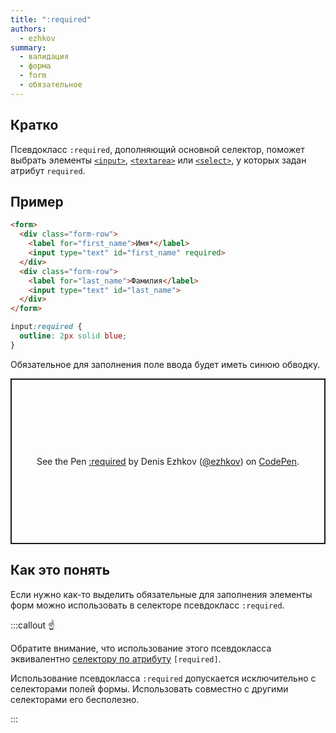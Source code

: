 ```yaml
---
title: ":required"
authors:
  - ezhkov
summary:
  - валидация
  - форма
  - form
  - обязательное
---
```


## Кратко

Псевдокласс `:required`, дополняющий основной селектор, поможет выбрать элементы [`<input>`](/html/doka/input), [`<textarea>`](/html/doka/textarea) или [`<select>`](/html/doka/select), у которых задан атрибут `required`.

## Пример


```html
<form>
  <div class="form-row">
    <label for="first_name">Имя*</label>
    <input type="text" id="first_name" required>
  </div>
  <div class="form-row">
    <label for="last_name">Фамилия</label>
    <input type="text" id="last_name">
  </div>
</form>
```


```css
input:required {
  outline: 2px solid blue;
}
```

Обязательное для заполнения поле ввода будет иметь синюю обводку.

<p class="codepen" data-height="265" data-theme-id="light" data-default-tab="css,result" data-user="ezhkov" data-slug-hash="BaLbMKG" style="height: 265px; box-sizing: border-box; display: flex; align-items: center; justify-content: center; border: 2px solid; margin: 1em 0; padding: 1em;" data-pen-title=":required">
  <span>See the Pen <a href="https://codepen.io/ezhkov/pen/BaLbMKG">
  :required</a> by Denis Ezhkov (<a href="https://codepen.io/ezhkov">@ezhkov</a>)
  on <a href="https://codepen.io">CodePen</a>.</span>
</p>

## Как это понять

Если нужно как-то выделить обязательные для заполнения элементы форм можно использовать в селекторе псевдокласс `:required`.

:::callout ☝️

Обратите внимание, что использование этого псевдокласса эквивалентно [селектору по атрибуту](/css/doka/attribute-selector) `[required]`.

Использование псевдокласса `:required` допускается исключительно с селекторами полей формы. Использовать совместно с другими селекторами его бесполезно.

:::
